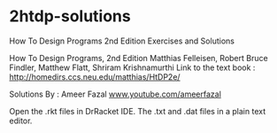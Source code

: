 # 2htdp-solutions
How To Design Programs 2nd Edition Exercises and Solutions

How To Design Programs, 2nd Edition 
Matthias Felleisen, Robert Bruce Findler, Matthew Flatt, Shriram Krishnamurthi
Link to the text book : http://homedirs.ccs.neu.edu/matthias/HtDP2e/

Solutions By : Ameer Fazal
www.youtube.com/ameerfazal

Open the .rkt files in DrRacket IDE. The .txt and .dat files in a plain text editor.
